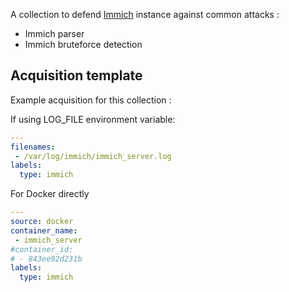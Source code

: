 A collection to defend [Immich](https://immich.app) instance against common attacks :
 - Immich parser
 - Immich bruteforce detection

## Acquisition template

Example acquisition for this collection :

If using LOG_FILE environment variable:
```yaml
---
filenames:
 - /var/log/immich/immich_server.log
labels:
  type: immich
```

For Docker directly
```yaml
---
source: docker
container_name:
 - immich_server
#container_id:
# - 843ee92d231b
labels:
  type: immich
```
